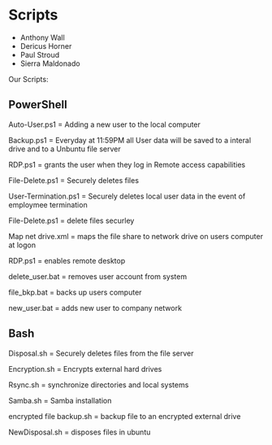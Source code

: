 # Scripts

- Anthony Wall 
- Dericus Horner 
- Paul Stroud 
- Sierra Maldonado

Our Scripts:

## PowerShell

Auto-User.ps1 = Adding a new user to the local computer


Backup.ps1 = Everyday at 11:59PM all User data will be saved to a interal drive and to a Unbuntu file server


RDP.ps1 =  grants the user when they log in Remote access capabilities


File-Delete.ps1 = Securely deletes files


User-Termination.ps1 = Securely deletes local user data in the event of employmee termination


File-Delete.ps1 = delete files securley


Map net drive.xml = maps the file share to network drive on users computer at logon


RDP.ps1 = enables remote desktop


delete_user.bat = removes user account from system


file_bkp.bat = backs up users computer


new_user.bat = adds new user to company network

## Bash

Disposal.sh = Securely deletes files from the file server


Encryption.sh = Encrypts external hard drives


Rsync.sh = synchronize directories and local systems


Samba.sh = Samba installation


encrypted file backup.sh = backup file to an encrypted external drive


NewDisposal.sh = disposes files in ubuntu

